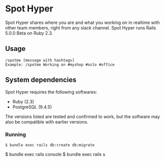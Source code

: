 # Spot Hyper
Spot Hyper shares where you are and what you working on in realtime with other team members, right from any slack channel. Spot Hyper runs Rails 5.0.0 Beta on Ruby 2.3.

## Usage
```
/spotme [message with hashtags]
Example: /spotme Working on #myshop #oslo #office
```

## System dependencies

Spot Hyper requires the following softwares:

* Ruby (2.3)
* PostgreSQL (9.4.5)

The versions listed are tested and confirmed to work, but the software may also be
compatible with earlier versions.

### Running

	$ bundle exec rails db:create db:migrate
  $ bundle exec rails console
  $ bundle exec rails s
